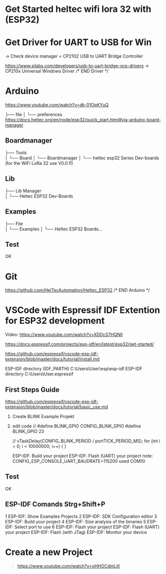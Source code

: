 # Get Started heltec wifi lora 32 with (ESP32)

# Get Driver for UART to USB for Win

-> Check device manager
	= CP2102 USB to UART Bridge Controller

https://www.silabs.com/developers/usb-to-uart-bridge-vcp-drivers
-> CP210x Universal Windows Driver
/* END Driver */

# Arduino
https://www.youtube.com/watch?v=dk-01OpKYuQ

├── file
│ 	└── preferences
https://docs.heltec.org/en/node/esp32/quick_start.html#via-arduino-board-manager

## Boardmanager
├── Tools                   
│   └── Board 
│   	└── Boardmanager
│			└── heltec esp32 Series Dev-boards (for the WiFi LoRa 32 use V0.0.1!)
          
## Lib
├── Lib Manager                   
│   └── Heltec ESP32 Dev-Boards 

## Examples
├── File                   
│   └── Examples 
│   	└── Heltec ESP32 Boards...

## Test
OK

# Git
https://github.com/HelTecAutomation/Heltec_ESP32
/* END Arduino */


# VSCode with Espressif IDF Extention for ESP32 development 
Video:
	https://www.youtube.com/watch?v=XDDcS7HQNlI

https://docs.espressif.com/projects/esp-idf/en/latest/esp32/get-started/

https://github.com/espressif/vscode-esp-idf-extension/blob/master/docs/tutorial/install.md

ESP-IDF directory (IDF_PARTH)
	C:\Users\User\esp\esp-idf
ESP-IDF directory
	C:\Users\User\.espressif

## First Steps Guide
https://github.com/espressif/vscode-esp-idf-extension/blob/master/docs/tutorial/basic_use.md

1) Create BLINK Example Projekt
2) edit code
	// #define BLINK_GPIO CONFIG_BLINK_GPIO
	#define BLINK_GPIO 23

	// vTaskDelay(CONFIG_BLINK_PERIOD / portTICK_PERIOD_MS);
	 for (int i = 0; i < 10000000; i++) { }
	
   ESP-IDF: Build your project
   ESP-IDF: Flash (UART) your project
	note: 	CONFIG_ESP_CONSOLE_UART_BAUDRATE=115200
		used COM10

## Test
OK

## ESP-IDF Comands Strg+Shift+P

1	ESP-IDF: Show Examples Projects	
2	ESP-IDF: SDK Configuration editor
3	ESP-IDF: Build your project
4	ESP-IDF: Size analysis of the binaries
5	ESP-IDF: Select port to use
6	ESP-IDF: Flash your project
		ESP-IDF: Flash (UART) your project
		ESP-IDF: Flash (with JTag)
	ESP-IDF: Monitor your device
	
# Create a new Project
> https://www.youtube.com/watch?v=oHHOCdmLiII










